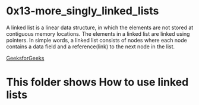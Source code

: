 # 0x13-more_singly_linked_lists

A linked list is a linear data structure, in which the elements are not stored
at contiguous memory locations. The elements in a linked list are linked using
pointers. In simple words, a linked list consists of nodes where each node
contains a data field and a reference(link) to the next node in the list.

[GeeksforGeeks](https://www.geeksforgeeks.org/types-of-linked-list/)

# This folder shows How to use linked lists

